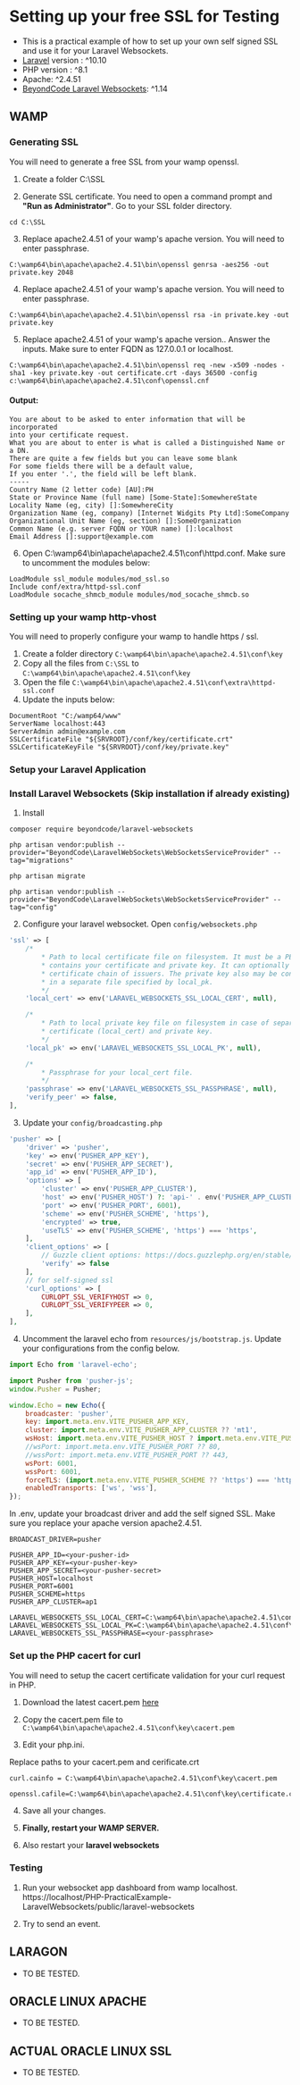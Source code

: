 # Setting up your free SSL for Testing

- This is a practical example of how to set up your own self signed SSL and use it for your Laravel Websockets.
- [Laravel](https://laravel.com/) version : ^10.10
- PHP version : ^8.1
- Apache: ^2.4.51
- [BeyondCode Laravel Websockets](https://beyondco.de/docs/laravel-websockets/getting-started/introduction): ^1.14

## WAMP

### Generating SSL

You will need to generate a free SSL from your wamp openssl.

1. Create a folder C:\SSL

2. Generate SSL certificate. You need to open a command prompt and **"Run as Administrator"**. Go to your SSL folder directory.
```shell
cd C:\SSL
```

3. Replace apache2.4.51 of your wamp's apache version. You will need to enter passphrase.
```shell
C:\wamp64\bin\apache\apache2.4.51\bin\openssl genrsa -aes256 -out private.key 2048
```

4. Replace apache2.4.51 of your wamp's apache version. You will need to enter passphrase.
```shell
C:\wamp64\bin\apache\apache2.4.51\bin\openssl rsa -in private.key -out private.key
```

5. Replace apache2.4.51 of your wamp's apache version.. Answer the inputs. Make sure to enter FQDN as 127.0.0.1 or localhost.
```shell
C:\wamp64\bin\apache\apache2.4.51\bin\openssl req -new -x509 -nodes -sha1 -key private.key -out certificate.crt -days 36500 -config c:\wamp64\bin\apache\apache2.4.51\conf\openssl.cnf
```

#### Output:
```shell
You are about to be asked to enter information that will be incorporated
into your certificate request.
What you are about to enter is what is called a Distinguished Name or a DN.
There are quite a few fields but you can leave some blank
For some fields there will be a default value,
If you enter '.', the field will be left blank.
-----
Country Name (2 letter code) [AU]:PH
State or Province Name (full name) [Some-State]:SomewhereState
Locality Name (eg, city) []:SomewhereCity
Organization Name (eg, company) [Internet Widgits Pty Ltd]:SomeCompany
Organizational Unit Name (eg, section) []:SomeOrganization
Common Name (e.g. server FQDN or YOUR name) []:localhost
Email Address []:support@example.com
```

6. Open C:\wamp64\bin\apache\apache2.4.51\conf\httpd.conf. Make sure to uncomment the modules below:
```
LoadModule ssl_module modules/mod_ssl.so
Include conf/extra/httpd-ssl.conf
LoadModule socache_shmcb_module modules/mod_socache_shmcb.so
```

### Setting up your wamp http-vhost

You will need to properly configure your wamp to handle https / ssl.

1. Create a folder directory `C:\wamp64\bin\apache\apache2.4.51\conf\key`
2. Copy all the files from `C:\SSL` to `C:\wamp64\bin\apache\apache2.4.51\conf\key`
3. Open the file `C:\wamp64\bin\apache\apache2.4.51\conf\extra\httpd-ssl.conf`
4. Update the inputs below:

```
DocumentRoot "C:/wamp64/www"
ServerName localhost:443
ServerAdmin admin@example.com
SSLCertificateFile "${SRVROOT}/conf/key/certificate.crt"
SSLCertificateKeyFile "${SRVROOT}/conf/key/private.key"
```

### Setup your Laravel Application

### Install Laravel Websockets (Skip installation if already existing)

1. Install

```shell
composer require beyondcode/laravel-websockets
```
```shell
php artisan vendor:publish --provider="BeyondCode\LaravelWebSockets\WebSocketsServiceProvider" --tag="migrations"
```
```shell
php artisan migrate
```
```shell
php artisan vendor:publish --provider="BeyondCode\LaravelWebSockets\WebSocketsServiceProvider" --tag="config"
```

2. Configure your laravel websocket. Open `config/websockets.php`

```php
'ssl' => [
    /*
        * Path to local certificate file on filesystem. It must be a PEM encoded file which
        * contains your certificate and private key. It can optionally contain the
        * certificate chain of issuers. The private key also may be contained
        * in a separate file specified by local_pk.
        */
    'local_cert' => env('LARAVEL_WEBSOCKETS_SSL_LOCAL_CERT', null),

    /*
        * Path to local private key file on filesystem in case of separate files for
        * certificate (local_cert) and private key.
        */
    'local_pk' => env('LARAVEL_WEBSOCKETS_SSL_LOCAL_PK', null),

    /*
        * Passphrase for your local_cert file.
        */
    'passphrase' => env('LARAVEL_WEBSOCKETS_SSL_PASSPHRASE', null),
    'verify_peer' => false,
],
```

3. Update your `config/broadcasting.php`

```php
'pusher' => [
    'driver' => 'pusher',
    'key' => env('PUSHER_APP_KEY'),
    'secret' => env('PUSHER_APP_SECRET'),
    'app_id' => env('PUSHER_APP_ID'),
    'options' => [
        'cluster' => env('PUSHER_APP_CLUSTER'),
        'host' => env('PUSHER_HOST') ?: 'api-' . env('PUSHER_APP_CLUSTER', 'mt1') . '.pusher.com',
        'port' => env('PUSHER_PORT', 6001),
        'scheme' => env('PUSHER_SCHEME', 'https'),
        'encrypted' => true,
        'useTLS' => env('PUSHER_SCHEME', 'https') === 'https',
    ],
    'client_options' => [
        // Guzzle client options: https://docs.guzzlephp.org/en/stable/request-options.html
        'verify' => false
    ],
    // for self-signed ssl
    'curl_options' => [
        CURLOPT_SSL_VERIFYHOST => 0,
        CURLOPT_SSL_VERIFYPEER => 0,
    ],
],
```

4. Uncomment the laravel echo from `resources/js/bootstrap.js`. Update your configurations from the config below.

```js
import Echo from 'laravel-echo';

import Pusher from 'pusher-js';
window.Pusher = Pusher;

window.Echo = new Echo({
    broadcaster: 'pusher',
    key: import.meta.env.VITE_PUSHER_APP_KEY,
    cluster: import.meta.env.VITE_PUSHER_APP_CLUSTER ?? 'mt1',
    wsHost: import.meta.env.VITE_PUSHER_HOST ? import.meta.env.VITE_PUSHER_HOST : `ws-${import.meta.env.VITE_PUSHER_APP_CLUSTER}.pusher.com`,
    //wsPort: import.meta.env.VITE_PUSHER_PORT ?? 80,
    //wssPort: import.meta.env.VITE_PUSHER_PORT ?? 443,
    wsPort: 6001,
    wssPort: 6001,
    forceTLS: (import.meta.env.VITE_PUSHER_SCHEME ?? 'https') === 'https',
    enabledTransports: ['ws', 'wss'],
});
```

In .env, update your broadcast driver and add the self signed SSL. Make sure you replace your apache version apache2.4.51.
```
BROADCAST_DRIVER=pusher

PUSHER_APP_ID=<your-pusher-id>
PUSHER_APP_KEY=<your-pusher-key>
PUSHER_APP_SECRET=<your-pusher-secret>
PUSHER_HOST=localhost
PUSHER_PORT=6001
PUSHER_SCHEME=https
PUSHER_APP_CLUSTER=ap1

LARAVEL_WEBSOCKETS_SSL_LOCAL_CERT=C:\wamp64\bin\apache\apache2.4.51\conf\key\certificate.crt
LARAVEL_WEBSOCKETS_SSL_LOCAL_PK=C:\wamp64\bin\apache\apache2.4.51\conf\key\private.key
LARAVEL_WEBSOCKETS_SSL_PASSPHRASE=<your-passphrase>
```

### Set up the PHP cacert for curl

You will need to setup the cacert certificate validation for your curl request in PHP.

1. Download the latest cacert.pem [here](https://curl.se/docs/caextract.html)

2. Copy the cacert.pem file to `C:\wamp64\bin\apache\apache2.4.51\conf\key\cacert.pem`

3. Edit your php.ini.

Replace paths to your cacert.pem and cerificate.crt
```
curl.cainfo = C:\wamp64\bin\apache\apache2.4.51\conf\key\cacert.pem
```
```
openssl.cafile=C:\wamp64\bin\apache\apache2.4.51\conf\key\certificate.crt
```

4. Save all your changes.

5. **Finally, restart your WAMP SERVER.**

6. Also restart your **laravel websockets**

### Testing

1. Run your websocket app dashboard from wamp localhost. https://localhost/PHP-PracticalExample-LaravelWebsockets/public/laravel-websockets

2. Try to send an event.

## LARAGON
- TO BE TESTED.

## ORACLE LINUX APACHE
- TO BE TESTED.

## ACTUAL ORACLE LINUX SSL
- TO BE TESTED.

